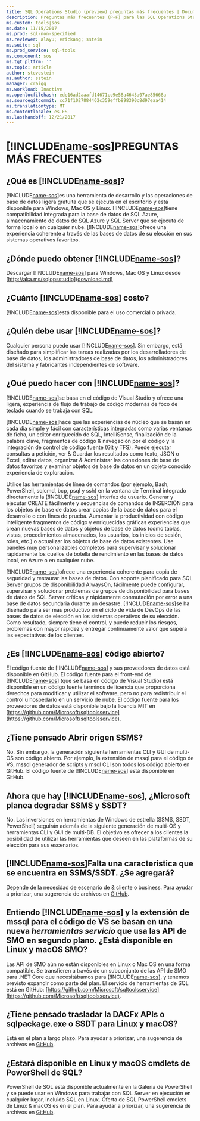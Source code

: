 ```yaml
---
title: SQL Operations Studio (preview) preguntas más frecuentes | Documentos de Microsoft
description: Preguntas más frecuentes (P+F) para las SQL Operations Studio (preview).
ms.custom: tools|sos
ms.date: 11/15/2017
ms.prod: sql-non-specified
ms.reviewer: alayu; erickang; sstein
ms.suite: sql
ms.prod_service: sql-tools
ms.component: sos
ms.tgt_pltfrm: ''
ms.topic: article
author: stevestein
ms.author: sstein
manager: craigg
ms.workload: Inactive
ms.openlocfilehash: ede16ad2aaafd14671cc9e58a4643a07ae85668a
ms.sourcegitcommit: cc71f1027884462c359effb898390c8d97eaa414
ms.translationtype: MT
ms.contentlocale: es-ES
ms.lasthandoff: 12/21/2017
---
```

# <a name="includename-sosincludesname-sosmd-faq"></a>[!INCLUDE[name-sos](../includes/name-sos.md)]PREGUNTAS MÁS FRECUENTES

## <a name="what-is-includename-sosincludesname-sos-shortmd"></a>¿Qué es [!INCLUDE[name-sos](../includes/name-sos-short.md)]?

[!INCLUDE[name-sos](../includes/name-sos-short.md)]es una herramienta de desarrollo y las operaciones de base de datos ligera gratuita que se ejecuta en el escritorio y está disponible para Windows, Mac OS y Linux. [!INCLUDE[name-sos](../includes/name-sos-short.md)]tiene compatibilidad integrada para la base de datos de SQL Azure, almacenamiento de datos de SQL Azure y SQL Server que se ejecuta de forma local o en cualquier nube. [!INCLUDE[name-sos](../includes/name-sos-short.md)]ofrece una experiencia coherente a través de las bases de datos de su elección en sus sistemas operativos favoritos.

## <a name="where-can-i-get-includename-sosincludesname-sos-shortmd"></a>¿Dónde puedo obtener [!INCLUDE[name-sos](../includes/name-sos-short.md)]?

Descargar [!INCLUDE[name-sos](../includes/name-sos-short.md)] para Windows, Mac OS y Linux desde [http://aka.ms/sqlopsstudio](download.md)

## <a name="how-much-does-includename-sosincludesname-sos-shortmd-cost"></a>¿Cuánto [!INCLUDE[name-sos](../includes/name-sos-short.md)] costo?

[!INCLUDE[name-sos](../includes/name-sos-short.md)]está disponible para el uso comercial o privada.

## <a name="who-should-use-includename-sosincludesname-sos-shortmd"></a>¿Quién debe usar [!INCLUDE[name-sos](../includes/name-sos-short.md)]?

Cualquier persona puede usar [!INCLUDE[name-sos](../includes/name-sos-short.md)]. Sin embargo, está diseñado para simplificar las tareas realizadas por los desarrolladores de base de datos, los administradores de base de datos, los administradores del sistema y fabricantes independientes de software.


## <a name="what-can-i-do-with-includename-sosincludesname-sos-shortmd"></a>¿Qué puedo hacer con [!INCLUDE[name-sos](../includes/name-sos-short.md)]? 

[!INCLUDE[name-sos](../includes/name-sos-short.md)]se basa en el código de Visual Studio y ofrece una ligera, experiencia de flujo de trabajo de código modernas de foco de teclado cuando se trabaja con SQL. 

[!INCLUDE[name-sos](../includes/name-sos-short.md)]hace que las experiencias de núcleo que se basan en cada día simple y fácil con características integradas como varias ventanas de ficha, un editor enriquecido de SQL, IntelliSense, finalización de la palabra clave, fragmentos de código & navegación por el código y la integración de control de código fuente (Git y TFS). Puede ejecutar consultas a petición, ver & Guardar los resultados como texto, JSON o Excel, editar datos, organizar & Administrar las conexiones de base de datos favoritos y examinar objetos de base de datos en un objeto conocido experiencia de exploración.

Utilice las herramientas de línea de comandos (por ejemplo, Bash, PowerShell, sqlcmd, bcp, psql y ssh) en la ventana de Terminal integrado directamente la [!INCLUDE[name-sos](../includes/name-sos-short.md)] interfaz de usuario. Generar y ejecutar CREATE fácilmente y secuencias de comandos de INSERCIÓN para los objetos de base de datos crear copias de la base de datos para el desarrollo o con fines de prueba. Aumentar la productividad con código inteligente fragmentos de código y enriquecidas gráficas experiencias que crean nuevas bases de datos y objetos de base de datos (como tablas, vistas, procedimientos almacenados, los usuarios, los inicios de sesión, roles, etc.) o actualizar los objetos de base de datos existentes. Use paneles muy personalizables completos para supervisar y solucionar rápidamente los cuellos de botella de rendimiento en las bases de datos local, en Azure o en cualquier nube.

[!INCLUDE[name-sos](../includes/name-sos-short.md)]ofrece una experiencia coherente para copia de seguridad y restaurar las bases de datos. Con soporte planificado para SQL Server grupos de disponibilidad AlwaysOn, fácilmente puede configurar, supervisar y solucionar problemas de grupos de disponibilidad para bases de datos de SQL Server críticas y rápidamente conmutación por error a una base de datos secundaria durante un desastre.
[!INCLUDE[name-sos](../includes/name-sos-short.md)]se ha diseñado para ser más productivo en el ciclo de vida de DevOps de las bases de datos de elección en los sistemas operativos de su elección. Como resultado, siempre tiene el control, y puede reducir los riesgos, problemas con mayor rapidez y entregar continuamente valor que supera las expectativas de los clientes.


## <a name="is-includename-sosincludesname-sos-shortmd-open-source"></a>¿Es [!INCLUDE[name-sos](../includes/name-sos-short.md)] código abierto? 

El código fuente de [!INCLUDE[name-sos](../includes/name-sos-short.md)] y sus proveedores de datos está disponible en GitHub. El código fuente para el front-end de [!INCLUDE[name-sos](../includes/name-sos-short.md)] (que se basa en código de Visual Studio) está disponible en un código fuente términos de licencia que proporciona derechos para modificar y utilizar el software, pero no para redistribuir el control u hospedarlo en un servicio de nube. El código fuente para los proveedores de datos está disponible bajo la licencia MIT en [https://github.com/Microsoft/sqltoolsservice](https://github.com/Microsoft/sqltoolsservice).

## <a name="do-you-plan-to-open-source-ssms"></a>¿Tiene pensado Abrir origen SSMS?

No. Sin embargo, la generación siguiente herramientas CLI y GUI de multi-OS son código abierto. Por ejemplo, la extensión de mssql para el código de VS, mssql generador de scripts y msql CLI son todos los código abierto en GitHub. El código fuente de [!INCLUDE[name-sos](../includes/name-sos-short.md)] está disponible en GitHub.


## <a name="now-that-there-is-includename-sosincludesname-sos-shortmd-does-microsoft-plan-to-deprecate-ssms-and-ssdt"></a>Ahora que hay [!INCLUDE[name-sos](../includes/name-sos-short.md)], ¿Microsoft planea degradar SSMS y SSDT?

No. Las inversiones en herramientas de Windows de estrella (SSMS, SSDT, PowerShell) seguirán además de la siguiente generación de multi-OS y herramientas CLI y GUI de multi-DB.
El objetivo es ofrecer a los clientes la posibilidad de utilizar las herramientas que deseen en las plataformas de su elección para sus escenarios.


## <a name="includename-sosincludesname-sos-shortmd-is-missing-a-feature-that-is-in-ssmsssdt-will-you-add-it"></a>[!INCLUDE[name-sos](../includes/name-sos-short.md)]Falta una característica que se encuentra en SSMS/SSDT. ¿Se agregará?
Depende de la necesidad de escenario de & cliente o business. Para ayudar a priorizar, una sugerencia de archivos en [GitHub](https://github.com/microsoft/sqlopsstudio/issues).


## <a name="i-understand-includename-sosincludesname-sos-shortmd-and-the-mssql-extension-for-vs-code-are-powered-by-a-new-tools-service-that-uses-smo-apis-under-the-covers-is-smo-available-on-linux-and-macos"></a>Entiendo [!INCLUDE[name-sos](../includes/name-sos-short.md)] y la extensión de mssql para el código de VS se basan en una nueva *herramientas servicio* que usa las API de SMO en segundo plano. ¿Está disponible en Linux y macOS SMO?

Las API de SMO aún no están disponibles en Linux o Mac OS en una forma compatible. Se transfieren a través de un subconjunto de las API de SMO para .NET Core que necesitábamos para [!INCLUDE[name-sos](../includes/name-sos-short.md)], y tenemos previsto expandir como parte del plan.
El servicio de herramientas de SQL está en GitHub: [https://github.com/Microsoft/sqltoolsservice](https://github.com/Microsoft/sqltoolsservice).


## <a name="do-you-plan-to-port-the-dacfx-apis-andor-sqlpackageexe-andor-ssdt-to-linux-and-macos"></a>¿Tiene pensado trasladar la DACFx APIs o sqlpackage.exe o SSDT para Linux y macOS?

Está en el plan a largo plazo. Para ayudar a priorizar, una sugerencia de archivos en [GitHub](https://github.com/microsoft/sqlopsstudio/issues).


## <a name="will-sql-powershell-cmdlets-be-available-on-linux-and-macos"></a>¿Estará disponible en Linux y macOS cmdlets de PowerShell de SQL?

PowerShell de SQL está disponible actualmente en la Galería de PowerShell y se puede usar en Windows para trabajar con SQL Server en ejecución en cualquier lugar, incluido SQL en Linux. Oferta de SQL PowerShell cmdlets de Linux & macOS es en el plan. Para ayudar a priorizar, una sugerencia de archivos en [GitHub](https://github.com/microsoft/sqlopsstudio/issues).

